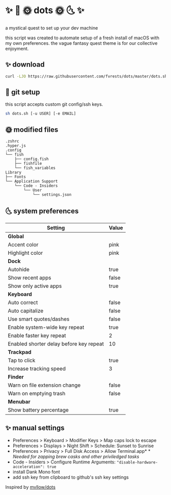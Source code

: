 # ✨ 🌛 🌞 dots 🌞 🌜 ✨

a mystical quest to set up your dev machine

this script was created to automate setup of a fresh install of macOS with my own preferences. the vague fantasy quest theme is for our collective enjoyment.

## ✨ download

```sh
curl -LJO https://raw.githubusercontent.com/fvrests/dots/master/dots.sh
```

## 🌛 git setup

this script accepts custom git config/ssh keys.

```sh
sh dots.sh [-u USER] [-e EMAIL]
```

## 🌞 modified files

```
.zshrc
.hyper.js
.config
└── fish
    ├── config.fish
    ├── fishfile
    └── fish_variables
Library
├── Fonts
└── Application Support
    └── Code - Insiders
        └── User
            └── settings.json
```

## 🌜 system preferences

| Setting                                 | Value |
| --------------------------------------- | ----- |
| **Global**                              |       |
| Accent color                            | pink  |
| Highlight color                         | pink  |
| **Dock**                                |       |
| Autohide                                | true  |
| Show recent apps                        | false |
| Show only active apps                   | true  |
| **Keyboard**                            |       |
| Auto correct                            | false |
| Auto capitalize                         | false |
| Use smart quotes/dashes                 | false |
| Enable system-wide key repeat           | true  |
| Enable faster key repeat                | 2     |
| Enabled shorter delay before key repeat | 10    |
| **Trackpad**                            |       |
| Tap to click                            | true  |
| Increase tracking speed                 | 3     |
| **Finder**                              |       |
| Warn on file extension change           | false |
| Warn on emptying trash                  | false |
| **Menubar**                             |       |
| Show battery percentage                 | true  |

## ✨ manual settings

- Preferences > Keyboard > Modifier Keys > Map caps lock to escape
- Preferences > Displays > Night Shift > Schedule: Sunset to Sunrise
- Preferences > Privacy > Full Disk Access > Allow Terminal.app\* \* _Needed for zapping brew casks and other priviledged tasks_
- Code - Insiders > Configure Runtime Arguments: `"disable-hardware-acceleration": true`
- install Dank Mono font
- add ssh key from clipboard to github's ssh key settings

Inspired by [mvllow/dots](https://github.com/mvllow/dots)
